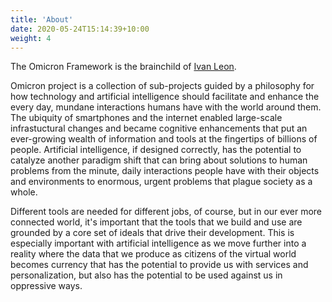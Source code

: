 ```yaml
---
title: 'About'
date: 2020-05-24T15:14:39+10:00
weight: 4
---
```


The Omicron Framework is the brainchild of [Ivan Leon](https://www.ivanleon.net). 

Omicron project is a collection of sub-projects guided by a philosophy for how technology and artificial intelligence should facilitate and enhance the every day, mundane interactions humans have with the world around them. The ubiquity of smartphones and the internet enabled large-scale infrastuctural changes and became cognitive enhancements that put an ever-growing wealth of information and tools at the fingertips of billions of people. Artificial intelligence, if designed correctly, has the potential to catalyze another paradigm shift that can bring about solutions to human problems from the minute, daily interactions people have with their objects and environments to enormous, urgent problems that plague society as a whole. 

Different tools are needed for different jobs, of course, but in our ever more connected world, it's important that the tools that we build and use are grounded by a core set of ideals that drive their development. This is especially important with artificial intelligence as we move further into a reality where the data that we produce as citizens of the virtual world becomes currency that has the potential to provide us with services and personalization, but also has the potential to be used against us in oppressive ways.  